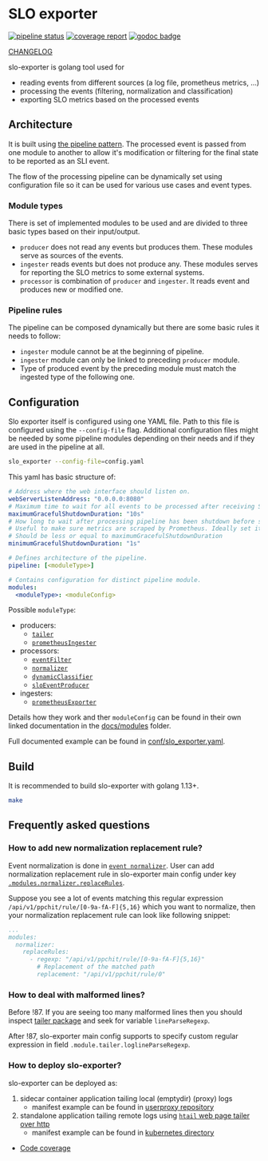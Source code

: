 # SLO exporter

[![pipeline status](https://gitlab.seznam.net/Sklik-DevOps/slo-exporter/badges/master/pipeline.svg)](https://gitlab.seznam.net/Sklik-DevOps/slo-exporter/commits/master)
[![coverage report](https://gitlab.seznam.net/Sklik-DevOps/slo-exporter/badges/master/coverage.svg)](https://gitlab.seznam.net/Sklik-DevOps/slo-exporter/commits/master)
[![godoc badge](https://godoc.org/github.com/prometheus/prometheus?status.svg)](https://sklik-devops.gitlab.seznam.net/slo-exporter/godoc/pkg/gitlab.seznam.net/sklik-devops/slo-exporter/)

[CHANGELOG](./CHANGELOG.md)

slo-exporter is golang tool used for
 * reading events from different sources (a log file, prometheus metrics, ...)
 * processing the events (filtering, normalization and classification)
 * exporting SLO metrics based on the processed events

## Architecture
It is built using [the pipeline pattern](https://blog.golang.org/pipelines). 
The processed event is passed from one module to another to allow it's modification or filtering
for the final state to be reported as an SLI event.

The flow of the processing pipeline can be dynamically set using configuration file so it can be used
for various use cases and event types.

### Module types
There is set of implemented modules to be used and are divided to three basic types based on their input/output.

- `producer` does not read any events but produces them. These modules serve as sources of the events.
- `ingester` reads events but does not produce any. These modules serves for reporting the SLO metrics to some external systems.
- `processor` is combination of `producer` and `ingester`. It reads event and produces new or modified one.


### Pipeline rules
The pipeline can be composed dynamically but there are some basic rules it needs to follow:
  - `ingester` module cannot be at the beginning of pipeline.
  - `ingester` module can only be linked to preceding `producer` module.
  - Type of produced event by the preceding module must match the ingested type of the following one.

## Configuration
Slo exporter itself is configured using one YAML file. Path to this file is configured using the `--config-file` flag.
Additional configuration files might be needed by some pipeline modules depending on their needs and if they are used in the pipeline at all.
```bash
slo_exporter --config-file=config.yaml
```

This yaml has basic structure of:
```yaml
# Address where the web interface should listen on.
webServerListenAddress: "0.0.0.0:8080"
# Maximum time to wait for all events to be processed after receiving SIGTERM or SIGINT.
maximumGracefulShutdownDuration: "10s"
# How long to wait after processing pipeline has been shutdown before stopping http server w metric serving.
# Useful to make sure metrics are scraped by Prometheus. Ideally set it to Prometheus scrape interval + 1s or more.
# Should be less or equal to maximumGracefulShutdownDuration
minimumGracefulShutdownDuration: "1s"

# Defines architecture of the pipeline.
pipeline: [<moduleType>]

# Contains configuration for distinct pipeline module.
modules:
  <moduleType>: <moduleConfig>
```

Possible `moduleType`:

- producers:
    - [`tailer`](./docs/modules/tailer.md)
    - [`prometheusIngester`](./docs/modules/prometheus_ingester.md)
- processors:
    - [`eventFilter`](./docs/modules/event_filter.md)
    - [`normalizer`](./docs/modules/normalizer.md)
    - [`dynamicClassifier`](./docs/modules/dynamic_classifier.md)
    - [`sloEventProducer`](./docs/modules/slo_event_producer.md)
- ingesters:
    - [`prometheusExporter`](./docs/modules/prometheus_exporter.md)

Details how they work and ther `moduleConfig` can be found in their own 
linked documentation in the [docs/modules](./docs/modules) folder.

Full documented example can be found in [conf/slo_exporter.yaml](conf/slo_exporter.yaml).

## Build

It is recommended to build slo-exporter with golang 1.13+.

```bash
make
```

## Frequently asked questions

### How to add new normalization replacement rule?

Event normalization is done in [`event normalizer`](pkg/normalizer/normalizer.go).
User can add normalization replacement rule in slo-exporter main config under key [`.modules.normalizer.replaceRules`](conf/slo_exporter.yaml).

Suppose you see a lot of events matching this regular expression `/api/v1/ppchit/rule/[0-9a-fA-F]{5,16}` which you want to normalize, then your normalization replacement rule can look like following snippet:

```yaml
...
modules:
  normalizer:
    replaceRules:
      - regexp: "/api/v1/ppchit/rule/[0-9a-fA-F]{5,16}"
        # Replacement of the matched path
        replacement: "/api/v1/ppchit/rule/0"
```

### How to deal with malformed lines?

Before !87. If you are seeing too many malformed lines then you should inspect [tailer package](pkg/tailer/tailer.go) and seek for variable `lineParseRegexp`.

After !87, slo-exporter main config supports to specify custom regular expression in field `.module.tailer.loglineParseRegexp`.

### How to deploy slo-exporter?

slo-exporter can be deployed as:
 1. sidecar container application tailing local (emptydir) (proxy) logs
     * manifest example can be found in [userproxy repository](https://gitlab.seznam.net/sklik-frontend/Proxies/tree/master/userproxy/kubernetes)
 1. standalone application tailing remote logs using [`htail` web page tailer over http](https://gitlab.seznam.net/Sklik-DevOps/htail)
     * manifest example can be found in [kubernetes directory](kubernetes/)




- [Code coverage](https://sklik-devops.gitlab.seznam.net/slo-exporter/coverage.html)
